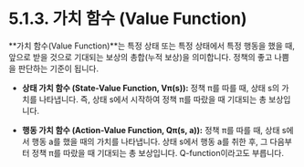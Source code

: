# 5.1.3. 가치 함수 (Value Function)

**가치 함수(Value Function)**는 특정 상태 또는 특정 상태에서 특정 행동을 했을 때, 앞으로 받을 것으로 기대되는 보상의 총합(누적 보상)을 의미합니다. 정책의 좋고 나쁨을 판단하는 기준이 됩니다.

- **상태 가치 함수 (State-Value Function, Vπ(s)):** 정책 π를 따를 때, 상태 s의 가치를 나타냅니다. 즉, 상태 s에서 시작하여 정책 π를 따랐을 때 기대되는 총 보상입니다.

- **행동 가치 함수 (Action-Value Function, Qπ(s, a)):** 정책 π를 따를 때, 상태 s에서 행동 a를 했을 때의 가치를 나타냅니다. 상태 s에서 행동 a를 취한 후, 그 다음부터 정책 π를 따랐을 때 기대되는 총 보상입니다. Q-function이라고도 부릅니다.
